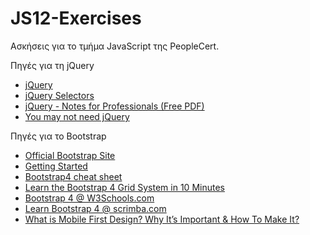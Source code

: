 # JS12-Exercises

Ασκήσεις για το τμήμα JavaScript της PeopleCert.

Πηγές για τη jQuery

* [jQuery](https://jquery.com/)
* [jQuery Selectors](https://api.jquery.com/category/selectors/)
* [jQuery - Notes for Professionals (Free PDF)](https://books.goalkicker.com/jQueryBook/)
* [You may not need jQuery](http://youmightnotneedjquery.com/)

Πηγές για το Bootstrap

* [Official Bootstrap Site](https://getbootstrap.com/)
* [Getting Started](https://getbootstrap.com/docs/4.5/getting-started/introduction/)
* [Bootstrap4 cheat sheet](https://hackerthemes.com/bootstrap-cheatsheet/)
* [Learn the Bootstrap 4 Grid System in 10 Minutes](https://medium.freecodecamp.org/learn-the-bootstrap-4-grid-system-in-10-minutes-e83bfae115da)
* [Bootstrap 4 @ W3Schools.com](https://www.w3schools.com/bootstrap4/default.asp)
* [Learn Bootstrap 4 @ scrimba.com](https://scrimba.com/g/gbootstrap4)
* [What is Mobile First Design? Why It’s Important & How To Make It?](https://medium.com/@Vincentxia77/what-is-mobile-first-design-why-its-important-how-to-make-it-7d3cf2e29d00)
